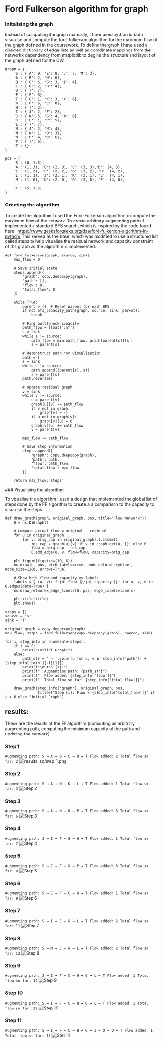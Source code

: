 # Ford Fulkerson algorithm for graph 

### Initalising the graph 

Instead of computing the graph manually, I have used python to both visualise and compute the ford-fulkerson algorithm for the maximum flow of the graph defined in the coursework. 
To define the graph I have used a directed dictionary of edge lists as well as coordinate mappings from the networkx dependency from matplotlib to degine the structure and layout of the graph defined for the CW. 

```
graph = {
    'S': {'A': 9, 'E': 8, 'I': 7, 'M': 3},
    'A': {'B': 2, 'N': 6},
    'B': {'C': 6, 'G': 3, 'E': 4},
    'C': {'D': 2, 'H': 4},
    'D': {'T': 7},
    'E': {'F': 6},
    'F': {'G': 1, 'K': 3, 'C': 6},
    'G': {'H': 6, 'L': 8},
    'H': {'T': 2},
    'I': {'J': 2, 'F': 2},
    'J': {'K': 5, 'G': 4, 'O': 6},
    'K': {'L': 1, 'P': 5},
    'L': {'T': 7},
    'M': {'J': 2, 'N': 4},
    'N': {'K': 1, 'O': 3},
    'O': {'P': 4, 'D': 6},
    'P': {'T': 6},
    'T': {}
}

pos = {
    'S': (0, 1.5),
    'A': (1, 3), 'B': (2, 3), 'C': (3, 3),'D': (4, 3),
    'E': (1, 2), 'F': (2, 2), 'G': (3, 2), 'H': (4, 2),
    'I': (1, 1), 'J': (2, 1), 'K': (3, 1), 'L': (4, 1),
    'M': (1, 0), 'N': (2, 0), 'O': (3, 0), 'P': (4, 0),
    
    'T': (5, 1.5)
}
```

### Creating the algorithm

To create the algorithm I used the Ford-Fulkerson algorithm to compute the maximum flow of the network. 
To create arbitrary augmenting paths I implemented a standard BFS search, which is inspired by the code found here : https://www.geeksforgeeks.org/dsa/ford-fulkerson-algorithm-in-python/
This served as the base, which was modified to use a structured list called steps to help visualise the residual network and capacity constraint of the graph as the algorithm is implemented. 

```
def ford_fulkerson(graph, source, sink):
    max_flow = 0
    
    # Save initial state
    steps.append({
        'graph': copy.deepcopy(graph),
        'path': [],
        'flow': 0,
        'total_flow': 0
    })
    
    while True:
        parent = {}  # Reset parent for each BFS
        if not bfs_capacity_path(graph, source, sink, parent):
            break
            
        # Find bottleneck capacity
        path_flow = float('Inf')
        s = sink
        while s != source:
            path_flow = min(path_flow, graph[parent[s]][s])
            s = parent[s]
        
        # Reconstruct path for visualization
        path = []
        s = sink
        while s != source:
            path.append((parent[s], s))
            s = parent[s]
        path.reverse()
        
        # Update residual graph
        v = sink
        while v != source:
            u = parent[v]
            graph[u][v] -= path_flow
            if v not in graph:
                graph[v] = {}
            if u not in graph[v]:
                graph[v][u] = 0
            graph[v][u] += path_flow
            v = parent[v]
        
        max_flow += path_flow
        
        # Save step information
        steps.append({
            'graph': copy.deepcopy(graph),
            'path': path,
            'flow': path_flow,
            'total_flow': max_flow
        })
    
    return max_flow, steps'
```

### Visualising the algorithm 

To visualise the algorithm I used a design that implemented the global list of steps done by the FF algorithm to create a a comparison to the capacity to visualise the steps.

```
def draw_graph(graph, original_graph, pos, title="Flow Network"):
    G = nx.DiGraph()

    # Compute actual flow = original - residual
    for u in original_graph:
        for v, orig_cap in original_graph[u].items():
            res_cap = graph[u][v] if v in graph.get(u, {}) else 0
            flow = orig_cap - res_cap
            G.add_edge(u, v, flow=flow, capacity=orig_cap)

    plt.figure(figsize=(10, 6))
    nx.draw(G, pos, with_labels=True, node_color="skyblue", node_size=1200, arrows=True)

    # Show both flow and capacity as labels
    labels = { (u, v): f"{d['flow']}/{d['capacity']}" for u, v, d in G.edges(data=True) }
    nx.draw_networkx_edge_labels(G, pos, edge_labels=labels)

    plt.title(title)
    plt.show()

steps = []
source = 'S'
sink = 'T'

original_graph = copy.deepcopy(graph)
max_flow, steps = ford_fulkerson(copy.deepcopy(graph), source, sink)

for i, step_info in enumerate(steps):
    if i == 0:
        print("Initial Graph:")
    else:
        path_str = ' → '.join([u for u, v in step_info['path']] + [step_info['path'][-1][1]])
        print(f"\nStep {i}:")
        print(f"  Augmenting path: {path_str}")
        print(f"  Flow added: {step_info['flow']}")
        print(f"  Total flow so far: {step_info['total_flow']}")

    draw_graph(step_info['graph'], original_graph, pos, 
               title=f"Step {i}: Flow = {step_info['total_flow']}" if i > 0 else "Initial Graph")
```



## results: 

These are the results of the FF algorithm (computing an arbitrary augmenting path, computing the minimum capacity of the path and updating the network).

### Step 1 

`
Augmenting path: S → A → B → C → D → T
Flow added: 2
Total flow so far: 2
`
![results_sc/step_1.png](https://github.com/Fred-MalloryBains/Graph_CW/blob/main/results_sc/step_1.png)

### Step 2

`
Augmenting path: S → A → N → K → L → T
Flow added: 1
Total flow so far: 3
`
![Step 2](results_sc/step_2.png)

### Step 3

`
Augmenting path: S → A → N → O → P → T
Flow added: 3
Total flow so far: 6
`
![Step 3](results_sc/step_3.png)

### Step 4 

`
Augmenting path: S → E → F → G → H → T
Flow added: 1
Total flow so far: 7
`
![Step 4](results_sc/step_4.png)

### Step 5 

`
Augmenting path: S → E → F → K → P → T
Flow added: 3
Total flow so far: 8
`
![Step 5](results_sc/step_5.png)

### Step 6 

`
Augmenting path: S → E → F → C → H → T
Flow added: 1
Total flow so far: 9
`
![Step 6](results_sc/step_6.png)

### Step 7 

`
Augmenting path: S → I → J → G → L → T
Flow added: 2
Total flow so far: 11
`
![Step 7](results_sc/step_7.png)


### Step 8 

`
Augmenting path: S → M → J → G → L → T
Flow added: 2
Total flow so far: 13
`
![Step 8](results_sc/step_8.png)

### Step 9 

`
 Augmenting path: S → E → F → C → H → G → L → T
Flow added: 1
Total flow so far: 14
`
![Step 9](results_sc/step_9.png)

### Step 10 

`
Augmenting path: S → I → F → C → B → G → L → T
Flow added: 1
Total flow so far: 15
`
![Step 10](results_sc/step_10.png)

### Step 11 

`
Augmenting path: S → I → F → C → B → G → J → O → D → T
  Flow added: 1
  Total flow so far: 16
`
![Step 11](results_sc/step_11.png)
